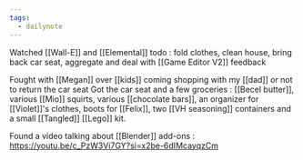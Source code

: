 ```yaml
---
tags:
  - dailynote
---
```

Watched [[Wall-E]] and [[Elemental]]
todo : fold clothes, clean house, bring back car seat, aggregate and deal with [[Game Editor V2]] feedback

Fought with [[Megan]] over [[kids]] coming shopping with my [[dad]] or not to return the car seat
Got the car seat and a few groceries : [[Becel butter]], various [[Mio]] squirts, various [[chocolate bars]], an organizer for [[Violet]]'s clothes, boots for [[Felix]], two [[VH seasoning]] containers and a small [[Tangled]] [[Lego]] kit.

Found a video talking about [[Blender]] add-ons : https://youtu.be/c_PzW3Vi7GY?si=x2be-6dIMcayqzCm


